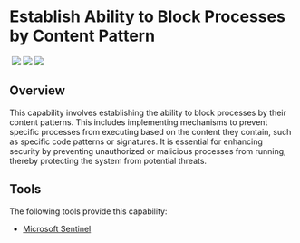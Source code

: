 # Establish Ability to Block Processes by Content Pattern
&nbsp;![](https://img.shields.io/badge/ID-C1411-blue)&nbsp;![](https://img.shields.io/badge/Phase-Preparation_%28P0001%29-blue)&nbsp;![](https://img.shields.io/badge/Category-Process-blue)
## Overview
This capability involves establishing the ability to block processes by their content patterns. This includes implementing mechanisms to prevent specific processes from executing based on the content they contain, such as specific code patterns or signatures. It is essential for enhancing security by preventing unauthorized or malicious processes from running, thereby protecting the system from potential threats.

## Tools
The following tools provide this capability:

- [Microsoft Sentinel](../tool/ms-sentinel/C1411.md)